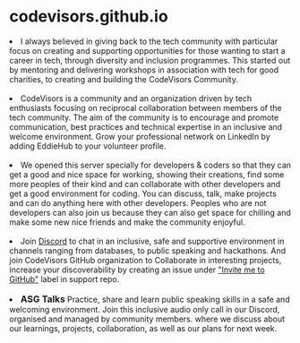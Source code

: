 # codevisors.github.io

<li>
I always believed in giving back to the tech community with particular focus on creating and supporting opportunities for those wanting to start a career in tech, through diversity and inclusion programmes. This started out by mentoring and delivering workshops in association with tech for good charities, to creating and building the CodeVisors Community.
</li>
<br>
<li>
CodeVisors is a community and an organization driven by tech enthusiasts focusing on reciprocal collaboration between members of the tech community.  The aim of the community is to encourage and promote communication, best practices and technical expertise in an inclusive and welcome environment. Grow your professional network on LinkedIn by adding EddieHub to your volunteer profile. 
</li>
<br>
<li>
We opened this server specially for developers & coders so that they can get a good and nice space for working, showing their creations, find some more peoples of their kind and can collaborate with other developers and get a good environment for coding. You can discuss, talk, make projects and can do anything here with other developers. Peoples who are not developers can also join us because they can also get space for chilling and make some new nice friends and make the community enjoyful.</li>
<br>
<li>
Join <a href="https://discord.gg/47vQN9Z3XB" target="_blank">Discord</a> to chat in an inclusive, safe and supportive environment in channels ranging from databases, to public speaking and hackathons. And join CodeVisors GitHub organization to Collaborate in interesting projects, increase your discoverability by creating an issue under <a href="https://github.com/CodeVisors/support/issues/new/choose" target="_blank">"Invite me to GitHub"</a> label in support repo. 
</li>
<br>
<li>
<strong style="font-size: medium;" >ASG Talks</strong> Practice, share and learn public speaking skills in a safe and welcoming environment. Join this inclusive audio only call in our Discord, organised and managed by community members. where we discuss about our learnings, projects, collaboration, as well as our plans for next week.
</li>
